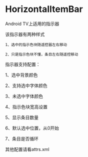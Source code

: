 # HorizontalItemBar
Android TV上适用的指示器

该指示器有两种样式

    1、选中的指示色块随遥控器左右移动

    2、只是指示色块不懂，条目左右随遥控移动

指示器支持配置：

1、选中背景颜色

2、支持选中字体颜色

3、未选中字体颜色

4、指示色块宽高设置

5、显示条目数量

6、默认选中位置，从0开始

7、条目是否循环

其他配置请看attrs.xml


